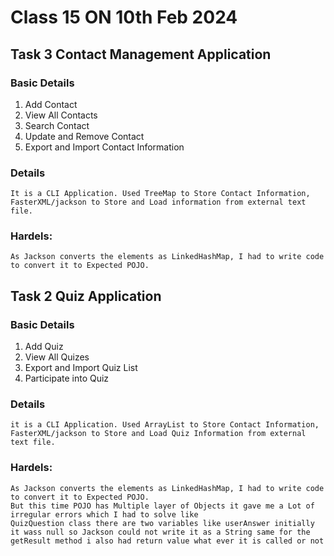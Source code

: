 # Class 15 ON 10th Feb 2024
## Task 3 Contact Management Application
### Basic Details
  1. Add Contact
  2. View All Contacts
  3. Search Contact
  4. Update and Remove Contact
  5. Export and Import Contact Information
  
### Details
    It is a CLI Application. Used TreeMap to Store Contact Information, FasterXML/jackson to Store and Load information from external text file.
  
### Hardels:
    As Jackson converts the elements as LinkedHashMap, I had to write code to convert it to Expected POJO.

## Task 2 Quiz Application
### Basic Details
   1. Add Quiz
   2. View All Quizes 
   3. Export and Import Quiz List
   4. Participate into Quiz

### Details
    it is a CLI Application. Used ArrayList to Store Contact Information, FasterXML/jackson to Store and Load Quiz Information from external text file.

### Hardels:
    As Jackson converts the elements as LinkedHashMap, I had to write code to convert it to Expected POJO.
    But this time POJO has Multiple layer of Objects it gave me a Lot of irregular errors which I had to solve like
    QuizQuestion class there are two variables like userAnswer initially it wass null so Jackson could not write it as a String same for the
    getResult method i also had return value what ever it is called or not